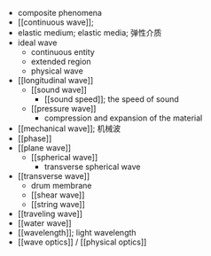 - composite phenomena
- [[continuous wave]];
- elastic medium; elastic media; 弹性介质
- ideal wave
    - continuous entity
    - extended region
    - physical wave
- [[longitudinal wave]]
    - [[sound wave]]
        - [[sound speed]]; the speed of sound
    - [[pressure wave]]
        - compression and expansion of the material
- [[mechanical wave]]; 机械波
- [[phase]]
- [[plane wave]]
    - [[spherical wave]]
        - transverse spherical wave
- [[transverse wave]]
    - drum membrane
    - [[shear wave]]
    - [[string wave]]
- [[traveling wave]]
- [[water wave]]
- [[wavelength]]; light wavelength
- [[wave optics]] / [[physical optics]]
